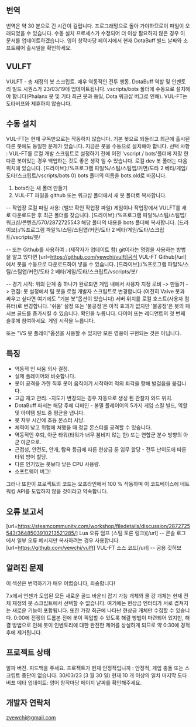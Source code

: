 ##  번역 
번역은 약 30 분으로 긴 시간이 걸립니다. 프로그래밍으로 돌아 가야하므로이 파일이 오래되었을 수 있습니다. 수동 설치 프로세스가 수정되어 더 이상 필요하지 않은 경우 이 문서를 업데이트하겠습니다. 영어 창작마당 페이지에서 현재 DotaBuff 빌드 날짜와 소프트웨어 출시일을 확인하세요.

##  VULFT 
VULFT - 총 재정의 봇 스크립트. 매우 역동적인 전투 행동. DotaBuff 역할 및 인벤토리 빌드 시퀀스가 23/03/19에 업데이트됩니다. vscripts/bots 폴더에 수동으로 설치해야 합니다(Phalanx 봇 및 기타 최근 봇과 동일, Dota 워크샵 버그로 인해). VUL-FT는 도타버프와 제휴하지 않습니다.

##  수동 설치 
VUL-FT는 현재 구독만으로는 작동하지 않습니다. 기본 봇으로 되돌리고 최근에 출시된 다른 봇에도 동일한 문제가 있습니다. 지금은 봇을 수동으로 설치해야 합니다.
선택 사항 : VUL-FT를 로컬 개발 스크립트로 설정하기 전에 이전 'vscript / bots'폴더에 저장 한 다른 봇이있는 경우 백업하는 것도 좋은 생각 일 수 있습니다.
로컬 dev 봇 폴더는 다음 위치에 있습니다.
[드라이브]:/%프로그램 파일%/스팀/스팀앱/커먼/도타 2 베타/게임/도타/스크립트/vscripts/bots
0) bots 폴더의 이름을 bots.old로 바꿉니다.
1) bots라는 새 폴더 만들기
2) VUL-FT 파일을 github 또는 워크샵 폴더에서 새 봇 폴더로 복사합니다.

-- 작업장 로컬 파일 사용: (밸브 확인 작업장 파일)
게임이나 작업장에서 VULFT를 새로 다운로드한 후 최근 폴더를 찾습니다.
[드라이브]:/%프로그램 파일%/스팀/스팀앱/워크샵/콘텐츠/570/2872725543
해당 폴더의 내용을 bots 폴더에 복사합니다.
[드라이브]:/%프로그램 파일%/스팀/스팀앱/커먼/도타 2 베타/게임/도타/스크립트/vscripts/봇/

-- 또는 Github를 사용하여 : (제작자가 업데이트 함)
git이라는 명령을 사용하는 방법을 알고 있다면 [url=https://github.com/yewchi/vulft]공식 VUL-FT Github[/url]에서 봇을 수동으로 다운로드하여 넣을 수 있습니다.
[드라이브]:/%프로그램 파일%/스팀/스팀앱/커먼/도타 2 베타/게임/도타/스크립트/vscripts/봇/

-- 경기 시작:
위의 단계 중 하나가 완료되면 게임 내에서 사용자 지정 로비 -> 만들기 -> 편집:
봇 설정에서 팀 봇을 로컬 개발자 스크립트로 변경합니다 (여전히 Valve 봇과 싸우고 싶다면 여기에도 "기본 봇"옵션이 있습니다)
 서버 위치를 로컬 호스트(사용자 컴퓨터)로 변경합니다.
'쉬움' 설정 또는 '불공정'은 아직 효과가 없지만 '불공정'은 봇의 패시브 골드를 증가시킬 수 있습니다.
확인을 누릅니다.
다이어 또는 레디언트의 첫 번째 슬롯에 참여하세요.
게임 시작을 누릅니다.

또는 "VS 봇 플레이"옵션을 사용할 수 있지만 모든 영웅이 구현되는 것은 아닙니다.

## 특징
- 역동적 인 싸움 의사 결정.
- 실제 플레이어와 비슷합니다.
- 봇이 공격을 가한 직후 봇이 움직이기 시작하여 적의 퇴각을 향해 발걸음을 옮깁니다.
- 고급 재고 관리.
-지도가 변경되는 경우 자동으로 생성 된 관찰자 와드 위치.
- DotaBuff 파서는 해당 주에 디바인 - 불멸 플레이어의 5가지 게임 스킬 빌드, 역할 및 아이템 빌드 중 평균을 냅니다.
- 봇 자유 시간에 초등 몬스터 사냥.
- 체력이 낮고 위험에 처했을 때 정글 몬스터를 공격할 수 있습니다.
- 역동적인 후퇴, 아군 타워(타워가 너무 붐비지 않는 한) 또는 연합군 분수 방향의 아군 아군으로.
- 근접성, 안전도, 안개, 탐욕 등급에 따른 현상금 룬 임무 할당 - 전투 난이도에 따른 타워 방어 할당.
- 다른 인기있는 봇보다 낮은 CPU 사용량.
- 소프트웨어 버그!

그러나 또한이 프로젝트의 코드는 오프라인에서 100 % 작동하며 이 코드베이스에 네트워킹 API를 도입하지 않을 것이라고 약속합니다.

## 오류 보고서
[url=https://steamcommunity.com/workshop/filedetails/discussion/2872725543/3648503910213521285/] Lua 오류 덤프 (스팀 토론 링크)[/url] -- 콘솔 로그에서 일부 오류 메시지만 복사하려는 경우 사용합니다.
[url=https://github.com/yewchi/vulft] VUL-FT 소스 코드[/url] -- 공용 깃허브

## 알려진 문제
이 섹션은 번역하기가 매우 어렵습니다, 죄송합니다!

7.x에서 언젠가 도입된 모든 새로운 골드 바운티 잡기 가능 개체와 물 강 개체는 현재 전체 재정의 봇 스크립트에서 선택할 수 없습니다. 여기에는 현상금 엔터티가 서로 겹쳐지는 새로운 기능이 포함됩니다. 또한 가장 최근에 나타난 현상금 개체만 수집할 수 있습니다. 0:00에 전쟁의 트롬본 전에 봇이 픽업할 수 있도록 해결 방법이 마련되어 있지만, 해결 방법으로 인해 봇이 인벤토리에 대한 완전한 제어를 상실하게 되므로 약 0:30에 경적 후에 제거됩니다.

## 프로젝트 상태
알파 버전. 피드백을 주세요.
프로젝트가 현재 안정적입니까 : 안정적, 게임 충돌 또는 스크립트 중단이 없습니다. 30/03/23 (3 월 30 일)
현재 10 개 이상의 일치 마지막 도타버프 메타 업데이트: 영어 창작마당 페이지 날짜를 확인해주세요.

## 개발자 연락처
zyewchi@gmail.com
